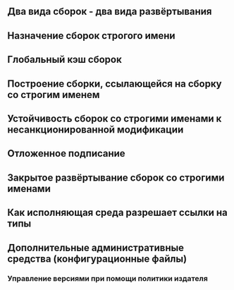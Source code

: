 ## Два вида сборок - два вида развёртывания



## Назначение сборок строгого имени



## Глобальный кэш сборок



## Построение сборки, ссылающейся на сборку со строгим именем



## Устойчивость сборок со строгими именами к несанкционированной модификации



## Отложенное подписание



## Закрытое развёртывание сборок со строгими именами



## Как исполняющая среда разрешает ссылки на типы



## Дополнительные административные средства (конфигурационные файлы)



### Управление версиями при помощи политики издателя


